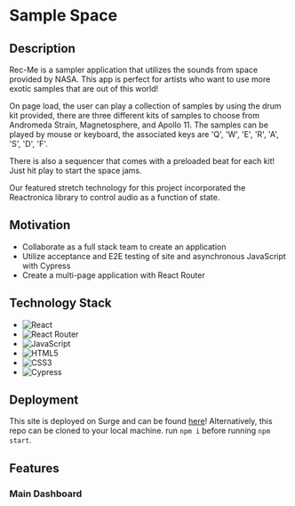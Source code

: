 # Sample Space



## Description

Rec-Me is a sampler application that utilizes the sounds from space provided by NASA. This app is perfect for artists who want to use more exotic samples that are out of this world!



On page load, the user can play a collection of samples by using the drum kit provided, there are three different kits of samples to choose from Andromeda Strain, Magnetosphere, and Apollo 11. The samples can be played by mouse or keyboard, the associated keys are 'Q', 'W', 'E', 'R', 'A', 'S', 'D', 'F'.

There is also a sequencer that comes with a preloaded beat for each kit! Just hit play to start the space jams.

Our featured stretch technology for this project incorporated the Reactronica library to control audio as a function of state.

## Motivation
- Collaborate as a full stack team to create an application
- Utilize acceptance and E2E testing of site and asynchronous JavaScript with Cypress
- Create a multi-page application with React Router

## Technology Stack
- ![React](https://img.shields.io/badge/react-%2320232a.svg?style=for-the-badge&logo=react&logoColor=%2361DAFB)
- ![React Router](https://img.shields.io/badge/React_Router-CA4245?style=for-the-badge&logo=react-router&logoColor=white)
- ![JavaScript](https://img.shields.io/badge/javascript-%23323330.svg?style=for-the-badge&logo=javascript&logoColor=%23F7DF1E)
- ![HTML5](https://img.shields.io/badge/html5-%23E34F26.svg?style=for-the-badge&logo=html5&logoColor=white)
- ![CSS3](https://img.shields.io/badge/CSS3-hotpink.svg?style=for-the-badge&logo=CSS3&logoColor=white)
- ![Cypress](https://img.shields.io/badge/-cypress-%23E5E5E5?style=for-the-badge&logo=cypress&logoColor=058a5e)

## Deployment
This site is deployed on Surge and can be found [here](https://sample-space-fe.herokuapp.com/)!
Alternatively, this repo can be cloned to your local machine. run `npm i` before running `npm start`.

## Features

### Main Dashboard

<!-- On page load the user will see a random featured artist and related artist bubbles. Users can also use the search bar to search for a specific artist.

![rec-me-main-dash-demo](https://user-images.githubusercontent.com/92049763/163893175-3c53da44-fb0b-4c1d-a481-b52d40718436.gif)

![rec-me-search-demo](https://user-images.githubusercontent.com/92049763/163893229-b86c48f2-92b4-4b85-870c-5e276f5ee727.gif)

<details>
  <summary>Under the Hood</summary>
  Artist data is fetched from the TasteDive API while the artist images are fetched from the BandsInTown API. On each search submit, a new fetch is triggered.
</details>
</br>

### Single Artist Detail

When a user clicks on the center featured artist on the main dashboard, they are routed to a page with the information on that specific artist with a unique URL.

![rec-me-single-artist-demo](https://user-images.githubusercontent.com/92049763/163893278-4f503410-1933-4732-8568-44e4d6c4d514.gif)

<details>
  <summary>Under the Hood</summary>
  Single artist's are retrieved using the fetch API and interpolating an artist's name into the URL. The site's URL is also changed to reflect that individual artist's name via React Router. Users can bookmark this URL to return to later!
</details>
</br>

### Let's play a game!

A user can start the game by pressing the 'Lets play a game' button on the homepage. This switches the main page into game-mode. Users are given a random artist to try
to reach in 6 moves or less. Users are told how many turns are left and given motivational messages to keep going!

![rec-me-game-demo](https://user-images.githubusercontent.com/92049763/163893455-68e3e260-4f0b-4410-96aa-22b8b59cdeac.gif)

<details>
  <summary>Under the Hood</summary>
 Game state is tracked via the React Context API which allows users to see the turn count and whether they win or lose. We have a custom array for game goal artists that are most likely to be recognized.
</details>
</br>

### Testing & Accessibility

Rec-Me is fully end-to-end tested with Cypress. URLs are tested and network requests are stubbed. Rec-Me was also designed to be accessible for screen-readers and is fully tab-able.

## Future Additions
- Incorporate a favorites mechanism so user's can favorite artists and save them to a list
- Create customized user playlists
- Search and filter by genre
- Improve site accessibility

## Credits
Authors: [Maddie Law](https://github.com/maddielaw) [Eric Matlock](https://github.com/ermatlock) [Jerry Vohrer](https://github.com/Jerry-Vrrr) [Katie Ammon](https://github.com/kammon10)

Project spec -> [here](https://frontend.turing.edu/projects/module-3/stretch.html)

[Turing School of Software and Design's GitHub](https://github.com/turingschool-examples) -->
